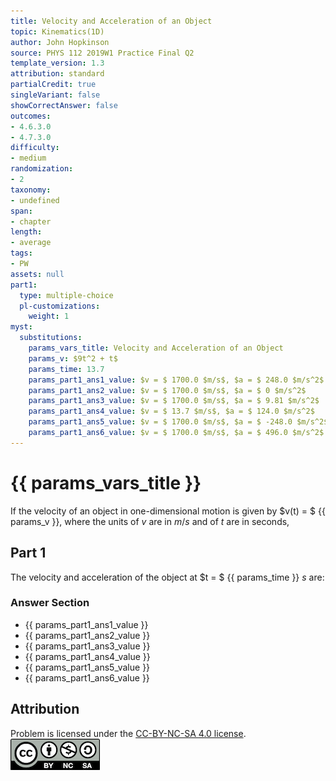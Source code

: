 ```yaml
---
title: Velocity and Acceleration of an Object
topic: Kinematics(1D)
author: John Hopkinson
source: PHYS 112 2019W1 Practice Final Q2
template_version: 1.3
attribution: standard
partialCredit: true
singleVariant: false
showCorrectAnswer: false
outcomes:
- 4.6.3.0
- 4.7.3.0
difficulty:
- medium
randomization:
- 2
taxonomy:
- undefined
span:
- chapter
length:
- average
tags:
- PW
assets: null
part1:
  type: multiple-choice
  pl-customizations:
    weight: 1
myst:
  substitutions:
    params_vars_title: Velocity and Acceleration of an Object
    params_v: $9t^2 + t$
    params_time: 13.7
    params_part1_ans1_value: $v = $ 1700.0 $m/s$, $a = $ 248.0 $m/s^2$
    params_part1_ans2_value: $v = $ 1700.0 $m/s$, $a = $ 0 $m/s^2$
    params_part1_ans3_value: $v = $ 1700.0 $m/s$, $a = $ 9.81 $m/s^2$
    params_part1_ans4_value: $v = $ 13.7 $m/s$, $a = $ 124.0 $m/s^2$
    params_part1_ans5_value: $v = $ 1700.0 $m/s$, $a = $ -248.0 $m/s^2$
    params_part1_ans6_value: $v = $ 1700.0 $m/s$, $a = $ 496.0 $m/s^2$
---
```

# {{ params_vars_title }}
If the velocity of an object in one-dimensional motion is given by $v(t) = $ {{ params_v }}, where the units of $v$ are in $m/s$ and of $t$ are in seconds,

## Part 1

The velocity and acceleration of the object at $t = $ {{ params_time }} $s$ are:

### Answer Section

- {{ params_part1_ans1_value }}
- {{ params_part1_ans2_value }}
- {{ params_part1_ans3_value }}
- {{ params_part1_ans4_value }}
- {{ params_part1_ans5_value }}
- {{ params_part1_ans6_value }}

## Attribution

Problem is licensed under the [CC-BY-NC-SA 4.0 license](https://creativecommons.org/licenses/by-nc-sa/4.0/).<br> ![The Creative Commons 4.0 license requiring attribution-BY, non-commercial-NC, and share-alike-SA license.](https://raw.githubusercontent.com/firasm/bits/master/by-nc-sa.png)